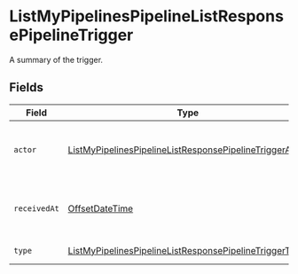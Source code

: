 # ListMyPipelinesPipelineListResponsePipelineTrigger

A summary of the trigger.


## Fields

| Field                                                                                                                                         | Type                                                                                                                                          | Required                                                                                                                                      | Description                                                                                                                                   |
| --------------------------------------------------------------------------------------------------------------------------------------------- | --------------------------------------------------------------------------------------------------------------------------------------------- | --------------------------------------------------------------------------------------------------------------------------------------------- | --------------------------------------------------------------------------------------------------------------------------------------------- |
| `actor`                                                                                                                                       | [ListMyPipelinesPipelineListResponsePipelineTriggerActor](../../models/operations/ListMyPipelinesPipelineListResponsePipelineTriggerActor.md) | :heavy_check_mark:                                                                                                                            | The user who triggered the Pipeline.                                                                                                          |
| `receivedAt`                                                                                                                                  | [OffsetDateTime](https://docs.oracle.com/javase/8/docs/api/java/time/OffsetDateTime.html)                                                     | :heavy_check_mark:                                                                                                                            | The date and time the trigger was received.                                                                                                   |
| `type`                                                                                                                                        | [ListMyPipelinesPipelineListResponsePipelineTriggerType](../../models/operations/ListMyPipelinesPipelineListResponsePipelineTriggerType.md)   | :heavy_check_mark:                                                                                                                            | The type of trigger.                                                                                                                          |